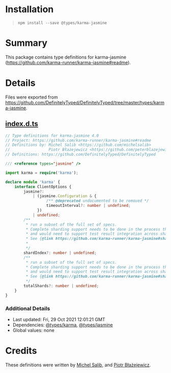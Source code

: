 # Installation
> `npm install --save @types/karma-jasmine`

# Summary
This package contains type definitions for karma-jasmine (https://github.com/karma-runner/karma-jasmine#readme).

# Details
Files were exported from https://github.com/DefinitelyTyped/DefinitelyTyped/tree/master/types/karma-jasmine.
## [index.d.ts](https://github.com/DefinitelyTyped/DefinitelyTyped/tree/master/types/karma-jasmine/index.d.ts)
````ts
// Type definitions for karma-jasmine 4.0
// Project: https://github.com/karma-runner/karma-jasmine#readme
// Definitions by: Michel Salib <https://github.com/michelsalib>
//                 Piotr Błażejewicz <https://github.com/peterblazejewicz>
// Definitions: https://github.com/DefinitelyTyped/DefinitelyTyped

/// <reference types="jasmine" />

import karma = require('karma');

declare module 'karma' {
    interface ClientOptions {
        jasmine?:
            | (jasmine.Configuration & {
                  /** @deprecated undocumented to be removed */
                  timeoutInterval?: number | undefined;
              })
            | undefined;
        /**
         * run a subset of the full set of specs.
         * Complete sharding support needs to be done in the process that calls karma,
         * and would need to support test result integration across shards.
         * See {@link https://github.com/karma-runner/karma-jasmine#sharding}
         *
         */
        shardIndex?: number | undefined;
        /**
         * run a subset of the full set of specs.
         * Complete sharding support needs to be done in the process that calls karma,
         * and would need to support test result integration across shards.
         * See {@link https://github.com/karma-runner/karma-jasmine#sharding}
         */
        totalShards?: number | undefined;
    }
}

````

### Additional Details
 * Last updated: Fri, 29 Oct 2021 12:01:21 GMT
 * Dependencies: [@types/karma](https://npmjs.com/package/@types/karma), [@types/jasmine](https://npmjs.com/package/@types/jasmine)
 * Global values: none

# Credits
These definitions were written by [Michel Salib](https://github.com/michelsalib), and [Piotr Błażejewicz](https://github.com/peterblazejewicz).
